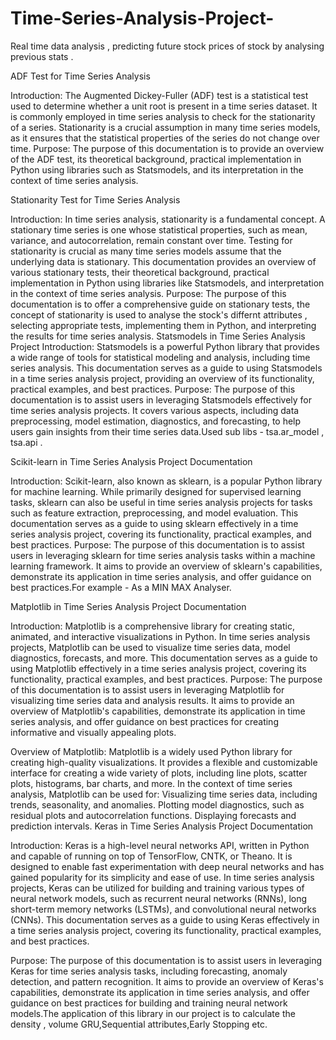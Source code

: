 # Time-Series-Analysis-Project-
Real time data analysis , predicting future stock prices of stock by analysing previous stats . 

ADF Test for Time Series Analysis

Introduction: The Augmented Dickey-Fuller (ADF) test is a statistical test used to determine whether a unit root is present in a time series dataset. It is commonly employed in time series analysis to check for the stationarity of a series. Stationarity is a crucial assumption in many time series models, as it ensures that the statistical properties of the series do not change over time. Purpose: The purpose of this documentation is to provide an overview of the ADF test, its theoretical background, practical implementation in Python using libraries such as Statsmodels, and its interpretation in the context of time series analysis.

Stationarity Test for Time Series Analysis

Introduction: In time series analysis, stationarity is a fundamental concept. A stationary time series is one whose statistical properties, such as mean, variance, and autocorrelation, remain constant over time. Testing for stationarity is crucial as many time series models assume that the underlying data is stationary. This documentation provides an overview of various stationary tests, their theoretical background, practical implementation in Python using libraries like Statsmodels, and interpretation in the context of time series analysis. Purpose: The purpose of this documentation is to offer a comprehensive guide on stationary tests, the concept of stationarity is used to analyse the stock's differnt attributes , selecting appropriate tests, implementing them in Python, and interpreting the results for time series analysis. Statsmodels in Time Series Analysis Project Introduction: Statsmodels is a powerful Python library that provides a wide range of tools for statistical modeling and analysis, including time series analysis. This documentation serves as a guide to using Statsmodels in a time series analysis project, providing an overview of its functionality, practical examples, and best practices. Purpose: The purpose of this documentation is to assist users in leveraging Statsmodels effectively for time series analysis projects. It covers various aspects, including data preprocessing, model estimation, diagnostics, and forecasting, to help users gain insights from their time series data.Used sub libs - tsa.ar_model , tsa.api .

Scikit-learn in Time Series Analysis Project Documentation

Introduction: Scikit-learn, also known as sklearn, is a popular Python library for machine learning. While primarily designed for supervised learning tasks, sklearn can also be useful in time series analysis projects for tasks such as feature extraction, preprocessing, and model evaluation. This documentation serves as a guide to using sklearn effectively in a time series analysis project, covering its functionality, practical examples, and best practices. Purpose: The purpose of this documentation is to assist users in leveraging sklearn for time series analysis tasks within a machine learning framework. It aims to provide an overview of sklearn's capabilities, demonstrate its application in time series analysis, and offer guidance on best practices.For example - As a MIN MAX Analyser.

Matplotlib in Time Series Analysis Project Documentation

Introduction: Matplotlib is a comprehensive library for creating static, animated, and interactive visualizations in Python. In time series analysis projects, Matplotlib can be used to visualize time series data, model diagnostics, forecasts, and more. This documentation serves as a guide to using Matplotlib effectively in a time series analysis project, covering its functionality, practical examples, and best practices. Purpose: The purpose of this documentation is to assist users in leveraging Matplotlib for visualizing time series data and analysis results. It aims to provide an overview of Matplotlib's capabilities, demonstrate its application in time series analysis, and offer guidance on best practices for creating informative and visually appealing plots.

Overview of Matplotlib: Matplotlib is a widely used Python library for creating high-quality visualizations. It provides a flexible and customizable interface for creating a wide variety of plots, including line plots, scatter plots, histograms, bar charts, and more. In the context of time series analysis, Matplotlib can be used for: Visualizing time series data, including trends, seasonality, and anomalies. Plotting model diagnostics, such as residual plots and autocorrelation functions. Displaying forecasts and prediction intervals.
Keras in Time Series Analysis Project Documentation

Introduction: Keras is a high-level neural networks API, written in Python and capable of running on top of TensorFlow, CNTK, or Theano. It is designed to enable fast experimentation with deep neural networks and has gained popularity for its simplicity and ease of use. In time series analysis projects, Keras can be utilized for building and training various types of neural network models, such as recurrent neural networks (RNNs), long short-term memory networks (LSTMs), and convolutional neural networks (CNNs). This documentation serves as a guide to using Keras effectively in a time series analysis project, covering its functionality, practical examples, and best practices.

Purpose: The purpose of this documentation is to assist users in leveraging Keras for time series analysis tasks, including forecasting, anomaly detection, and pattern recognition. It aims to provide an overview of Keras's capabilities, demonstrate its application in time series analysis, and offer guidance on best practices for building and training neural network models.The application of this library in our project is to calculate the density , volume GRU,Sequential attributes,Early Stopping etc.
